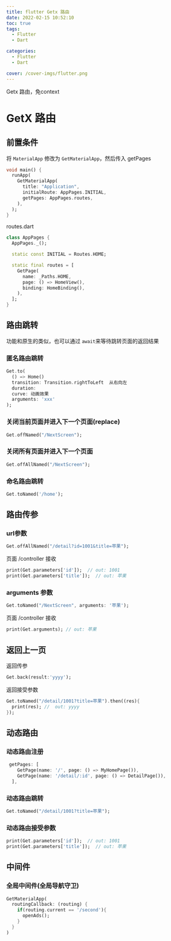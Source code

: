 ```yaml
---
title: flutter Getx 路由
date: 2022-02-15 10:52:10
toc: true
tags:
  - Flutter
  - Dart

categories:
  - Flutter
  - Dart

cover: /cover-imgs/flutter.png
---
```


Getx 路由，免context

<!-- more -->
# GetX 路由

## 前置条件

将 `MaterialApp` 修改为 `GetMaterialApp`，然后传入 getPages

```Dart
void main() {
  runApp(
    GetMaterialApp(
      title: "Application",
      initialRoute: AppPages.INITIAL,
      getPages: AppPages.routes,
    ),
  );
}
```




routes.dart

```Dart
class AppPages {
  AppPages._();

  static const INITIAL = Routes.HOME;

  static final routes = [
    GetPage(
      name: _Paths.HOME,
      page: () => HomeView(),
      binding: HomeBinding(),
    ),
  ];
}
```




## 路由跳转

功能和原生的类似，也可以通过 `await`来等待跳转页面的返回结果

### 匿名路由跳转

```Dart
Get.to(
  () => Home()
  transition: Transition.rightToLeft  从右向左
  duration: 
  curve: 动画效果
  arguments: 'xxx'
);
```




### 关闭当前页面并进入下一个页面(replace)

```Dart
Get.offNamed("/NextScreen");

```




### 关闭所有页面并进入下一个页面

```Dart
Get.offAllNamed("/NextScreen");

```




### 命名路由跳转

```Dart
Get.toNamed('/home');
```






## 路由传参

### url参数

```Dart
Get.offAllNamed("/detail?id=1001&title=苹果");

```


页面 /controller 接收

```Dart
print(Get.parameters['id']);  // out: 1001
print(Get.parameters['title']);  // out: 苹果

```




### arguments 参数

```Dart
Get.toNamed("/NextScreen", arguments: '苹果');

```


页面 /controller 接收

```Dart
print(Get.arguments); // out: 苹果

```




## 返回上一页

返回传参

```Dart
Get.back(result:'yyyy');

```


返回接受参数

```Dart
Get.toNamed("/detail/1001?title=苹果").then((res){
  print(res); //  out: yyyy
});
```




## 动态路由

### 动态路由注册

```Dart
 getPages: [
    GetPage(name: '/', page: () => MyHomePage()),
    GetPage(name: '/detail/:id', page: () => DetailPage()),
  ],
```




### 动态路由跳转

```Dart
Get.toNamed("/detail/1001?title=苹果");

```




### 动态路由接受参数

```Dart
print(Get.parameters['id']);  // out: 1001
print(Get.parameters['title']);  // out: 苹果

```




## 中间件

### 全局中间件(全局导航守卫)

```Dart
GetMaterialApp(
  routingCallback: (routing) {
    if(routing.current == '/second'){
      openAds();
    }
  }
)
```


